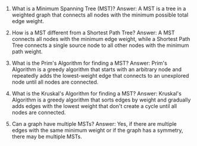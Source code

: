 1. What is a Minimum Spanning Tree (MST)?
Answer: A MST is a tree in a weighted graph that connects all nodes with the minimum possible total edge weight.

2. How is a MST different from a Shortest Path Tree?
Answer: A MST connects all nodes with the minimum edge weight, while a Shortest Path Tree connects a single source node to all other nodes with the minimum path weight.

3. What is the Prim's Algorithm for finding a MST?
Answer: Prim's Algorithm is a greedy algorithm that starts with an arbitrary node and repeatedly adds the lowest-weight edge that connects to an unexplored node until all nodes are connected.

4. What is the Kruskal's Algorithm for finding a MST?
Answer: Kruskal's Algorithm is a greedy algorithm that sorts edges by weight and gradually adds edges with the lowest weight that don't create a cycle until all nodes are connected.

5. Can a graph have multiple MSTs?
Answer: Yes, if there are multiple edges with the same minimum weight or if the graph has a symmetry, there may be multiple MSTs.